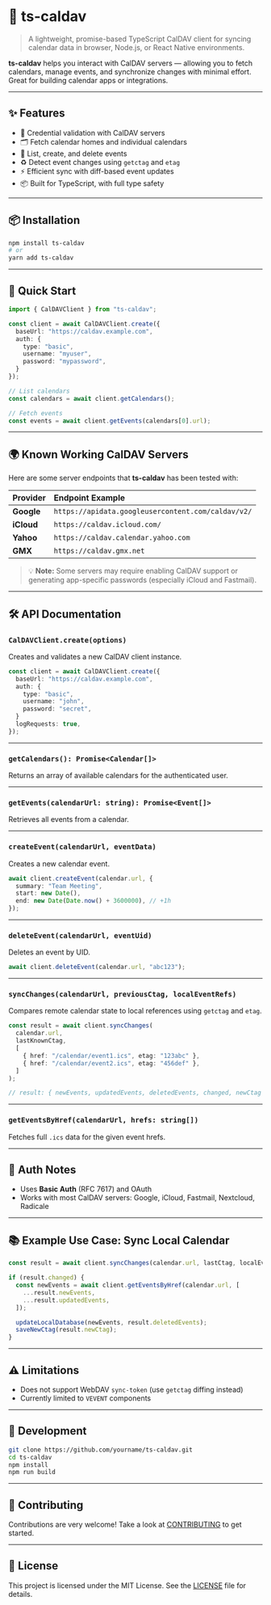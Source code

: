 # 📅 ts-caldav

> A lightweight, promise-based TypeScript CalDAV client for syncing calendar data in browser, Node.js, or React Native environments.

**ts-caldav** helps you interact with CalDAV servers — allowing you to fetch calendars, manage events, and synchronize changes with minimal effort. Great for building calendar apps or integrations.

---

## ✨ Features

- 🔐 Credential validation with CalDAV servers
- 🗂 Fetch calendar homes and individual calendars
- 📆 List, create, and delete events
- ♻️ Detect event changes using `getctag` and `etag`
- ⚡ Efficient sync with diff-based event updates
- 📦 Built for TypeScript, with full type safety

---

## 📦 Installation

```bash
npm install ts-caldav
# or
yarn add ts-caldav
```

---

## 🚀 Quick Start

```ts
import { CalDAVClient } from "ts-caldav";

const client = await CalDAVClient.create({
  baseUrl: "https://caldav.example.com",
  auth: {
    type: "basic",
    username: "myuser",
    password: "mypassword",
  }
});

// List calendars
const calendars = await client.getCalendars();

// Fetch events
const events = await client.getEvents(calendars[0].url);
```

---

## 🌍 Known Working CalDAV Servers

Here are some server endpoints that **ts-caldav** has been tested with:

| Provider      | Endpoint Example |
|:--------------|:------------------|
| **Google**    | `https://apidata.googleusercontent.com/caldav/v2/` |
| **iCloud**    | `https://caldav.icloud.com/` |
| **Yahoo**     | `https://caldav.calendar.yahoo.com` |
| **GMX**       | `https://caldav.gmx.net` |

> 💡 **Note:** Some servers may require enabling CalDAV support or generating app-specific passwords (especially iCloud and Fastmail).

---

## 🛠 API Documentation

### `CalDAVClient.create(options)`

Creates and validates a new CalDAV client instance.

```ts
const client = await CalDAVClient.create({
  baseUrl: "https://caldav.example.com",
  auth: {
    type: "basic",
    username: "john",
    password: "secret",
  }
  logRequests: true,
});
```

---

### `getCalendars(): Promise<Calendar[]>`

Returns an array of available calendars for the authenticated user.

---

### `getEvents(calendarUrl: string): Promise<Event[]>`

Retrieves all events from a calendar.

---

### `createEvent(calendarUrl, eventData)`

Creates a new calendar event.

```ts
await client.createEvent(calendar.url, {
  summary: "Team Meeting",
  start: new Date(),
  end: new Date(Date.now() + 3600000), // +1h
});
```

---

### `deleteEvent(calendarUrl, eventUid)`

Deletes an event by UID.

```ts
await client.deleteEvent(calendar.url, "abc123");
```

---

### `syncChanges(calendarUrl, previousCtag, localEventRefs)`

Compares remote calendar state to local references using `getctag` and `etag`.

```ts
const result = await client.syncChanges(
  calendar.url,
  lastKnownCtag,
  [
    { href: "/calendar/event1.ics", etag: "123abc" },
    { href: "/calendar/event2.ics", etag: "456def" },
  ]
);

// result: { newEvents, updatedEvents, deletedEvents, changed, newCtag }
```

---

### `getEventsByHref(calendarUrl, hrefs: string[])`

Fetches full `.ics` data for the given event hrefs.

---

## 🔐 Auth Notes

- Uses **Basic Auth** (RFC 7617) and OAuth
- Works with most CalDAV servers: Google, iCloud, Fastmail, Nextcloud, Radicale

---

## 📚 Example Use Case: Sync Local Calendar

```ts
const result = await client.syncChanges(calendar.url, lastCtag, localEventRefs);

if (result.changed) {
  const newEvents = await client.getEventsByHref(calendar.url, [
    ...result.newEvents,
    ...result.updatedEvents,
  ]);

  updateLocalDatabase(newEvents, result.deletedEvents);
  saveNewCtag(result.newCtag);
}
```

---

## ⚠️ Limitations

- Does not support WebDAV `sync-token` (use `getctag` diffing instead)
- Currently limited to `VEVENT` components

---

## 🧪 Development

```bash
git clone https://github.com/yourname/ts-caldav.git
cd ts-caldav
npm install
npm run build
```

---

## 🤝 Contributing

Contributions are very welcome! Take a look at [CONTRIBUTING](./contributing.md) to get started.

---

## 📄 License

This project is licensed under the MIT License. See the [LICENSE](./license.txt) file for details.
